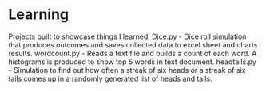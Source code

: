 # Learning
Projects built to showcase things I learned.
Dice.py - Dice roll simulation that produces outcomes and saves collected data to excel sheet and charts results.
wordcount.py - Reads a text file and builds a count of each word. A histograms is produced to show top 5 words in text document.
headtails.py - Simulation to find out how often a streak of six heads or a streak of six tails comes up in a randomly generated list of heads and tails. 
